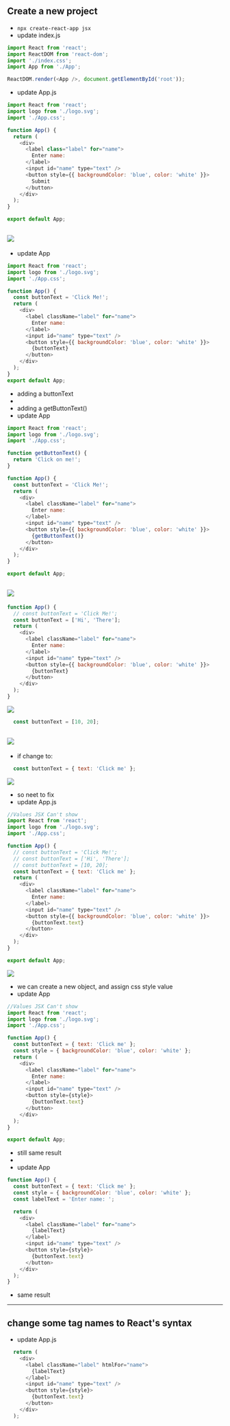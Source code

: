 ## Create a new project
- `npx create-react-app jsx`
- update index.js
```js
import React from 'react';
import ReactDOM from 'react-dom';
import './index.css';
import App from './App';

ReactDOM.render(<App />, document.getElementById('root'));
```
- update App.js
```js
import React from 'react';
import logo from './logo.svg';
import './App.css';

function App() {
  return (
    <div>
      <label class="label" for="name">
        Enter name:
      </label>
      <input id="name" type="text" />
      <button style={{ backgroundColor: 'blue', color: 'white' }}>
        Submit
      </button>
    </div>
  );
}

export default App;
```
![](img/2019-12-26-15-57-05.png)
---

- update App
```js
import React from 'react';
import logo from './logo.svg';
import './App.css';

function App() {
  const buttonText = 'Click Me!';
  return (
    <div>
      <label className="label" for="name">
        Enter name:
      </label>
      <input id="name" type="text" />
      <button style={{ backgroundColor: 'blue', color: 'white' }}>
        {buttonText}
      </button>
    </div>
  );
}
export default App;
```
- adding a buttonText
- 
- adding a getButtonText() 
- update App
```js
import React from 'react';
import logo from './logo.svg';
import './App.css';

function getButtonText() {
  return 'Click on me!';
}

function App() {
  const buttonText = 'Click Me!';
  return (
    <div>
      <label className="label" for="name">
        Enter name:
      </label>
      <input id="name" type="text" />
      <button style={{ backgroundColor: 'blue', color: 'white' }}>
        {getButtonText()}
      </button>
    </div>
  );
}

export default App;
```
![](img/2019-12-26-16-04-05.png)
---

```js
function App() {
  // const buttonText = 'Click Me!';
  const buttonText = ['Hi', 'There'];
  return (
    <div>
      <label className="label" for="name">
        Enter name:
      </label>
      <input id="name" type="text" />
      <button style={{ backgroundColor: 'blue', color: 'white' }}>
        {buttonText}
      </button>
    </div>
  );
}
```
![](img/2019-12-26-16-12-02.png)
```js
  const buttonText = [10, 20];
```
![](img/2019-12-26-16-14-00.png)
---

- if change to:
```js
  const buttonText = { text: 'Click me' };
```
![](img/2019-12-26-16-15-05.png)
- so neet to fix
- update App.js
```js
//Values JSX Can't show
import React from 'react';
import logo from './logo.svg';
import './App.css';

function App() {
  // const buttonText = 'Click Me!';
  // const buttonText = ['Hi', 'There'];
  // const buttonText = [10, 20];
  const buttonText = { text: 'Click me' };
  return (
    <div>
      <label className="label" for="name">
        Enter name:
      </label>
      <input id="name" type="text" />
      <button style={{ backgroundColor: 'blue', color: 'white' }}>
        {buttonText.text}
      </button>
    </div>
  );
}

export default App;
```
![](img/2019-12-26-16-15-59.png)
- we can create a new object, and assign css style value
- update App
```js
//Values JSX Can't show
import React from 'react';
import logo from './logo.svg';
import './App.css';

function App() {
  const buttonText = { text: 'Click me' };
  const style = { backgroundColor: 'blue', color: 'white' };
  return (
    <div>
      <label className="label" for="name">
        Enter name:
      </label>
      <input id="name" type="text" />
      <button style={style}>
        {buttonText.text}
      </button>
    </div>
  );
}

export default App;
```
- still same result
-
- update App
```js
function App() {
  const buttonText = { text: 'Click me' };
  const style = { backgroundColor: 'blue', color: 'white' };
  const labelText = 'Enter name: ';

  return (
    <div>
      <label className="label" for="name">
        {labelText} 
      </label>
      <input id="name" type="text" />
      <button style={style}>
        {buttonText.text}
      </button>
    </div>
  );
}
``` 
- same result
---

## change some tag names to React's syntax
- update App.js
```js
  return (
    <div>
      <label className="label" htmlFor="name">
        {labelText}
      </label>
      <input id="name" type="text" />
      <button style={style}>
        {buttonText.text}
      </button>
    </div>
  );
```